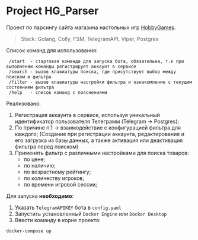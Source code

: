 # Project HG_Parser

Проект по парсингу сайта магазина настольных игр [HobbyGames](hobbygames.ru).

> Stack: Golang, Colly, FSM, TelegramAPI, Viper, Postgres

Список команд для использования:
```
 /start  - стартовая команда для запуска бота, обязательна, т.к при выполнении команды регистрирует аккаунт в сервисе
 /search - вызов клавиатуры поиска, где присутствует выбор между поиском и фильтра
 /filter - вызов клавиатуры настройки фильтра и ознакомление с текущим состоянием фильтра
 /help   - список команд с пояснениями
```
Реализовано:
  1. Регистрация аккаунта в сервисе, используя уникальный идентификатор пользователя Телеграмм (Telegram -> Postgres);
  2. По причине п.1 -> взаимодействие с конфигурацией фильтра для каждого; (Создание при регистрации аккаунта, редактирование и его загрузка из базы данных, а также активация или деактивация фильтра перед поиском)
  3. Применять фильтр с различными настройками для поиска товаров:
      * по цене;
      * по наличию;
      * по возрастному рейтингу;
      * по количеству игроков;
      * по времени игровой сессии;


Для запуска **необходимо**:

1) Указать ```TelegramAPIKEY``` бота в ```config.yaml```
2) Запустить установленный ```Docker Engine``` или ```Docker Desktop```
3) Ввести команду в корне проекта: 
``` 
docker-compose up
```